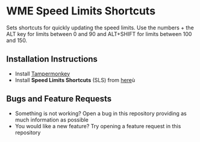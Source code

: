 # WME Speed Limits Shortcuts
Sets shortcuts for quickly updating the speed limits. Use the numbers + the ALT key for limits between 0 and 90 and ALT+SHIFT for limits between 100 and 150.

## Installation Instructions
- Install [Tampermonkey](https://www.tampermonkey.net/)
- Install **Speed Limits Shortcuts** (SLS) from [here](https://code.waze.tools/repository/70101218-806f-4c8a-9323-49df8cd97534.user.js)ù
  

## Bugs and Feature Requests
- Something is not working? Open a bug in this repository providing as much information as possible
- You would like a new feature? Try opening a feature request in this repository